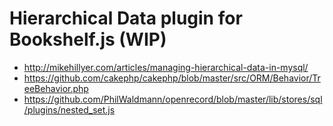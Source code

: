 # Hierarchical Data plugin for Bookshelf.js (WIP)

- http://mikehillyer.com/articles/managing-hierarchical-data-in-mysql/
- https://github.com/cakephp/cakephp/blob/master/src/ORM/Behavior/TreeBehavior.php
- https://github.com/PhilWaldmann/openrecord/blob/master/lib/stores/sql/plugins/nested_set.js
